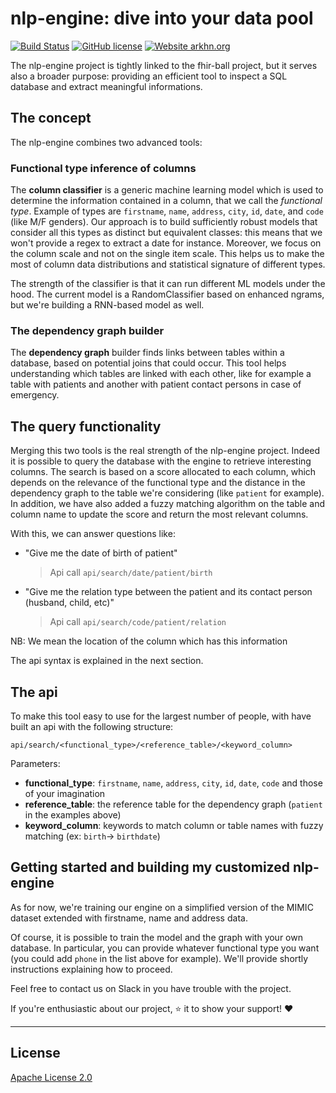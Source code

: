# nlp-engine: dive into your data pool

[![Build Status](https://travis-ci.com/arkhn/fhir-store.svg?branch=master)](https://travis-ci.com/arkhn/fhir-store)
[![GitHub license](https://img.shields.io/github/license/arkhn/fhir-pipe.svg)](https://github.com/arkhn/fhir-pipe/blob/master/LICENSE)
[![Website arkhn.org](https://img.shields.io/website-up-down-green-red/https/arkhn.org.svg)](http://arkhn.org/)

The nlp-engine project is tightly linked to the fhir-ball project, but it serves also a broader purpose: providing an efficient tool to inspect a SQL database and extract meaningful informations.

## The concept

The nlp-engine combines two advanced tools:

### Functional type inference of columns

The **column classifier** is a generic machine learning model which is used to determine the information contained in a column, that we call the _functional type_. Example of types are `firstname`, `name`, `address`, `city`, `id`, `date`, and `code` (like M/F genders). Our approach is to build sufficiently robust models that consider all this types as distinct but equivalent classes: this means that we won't provide a regex to extract a date for instance. Moreover, we focus on the column scale and not on the single item scale. This helps us to make the most of column data distributions and statistical signature of different types.

The strength of the classifier is that it can run different ML models under the hood. The current model is a RandomClassifier based on enhanced ngrams, but we're building a RNN-based model as well.

### The dependency graph builder

The **dependency graph** builder finds links between tables within a database, based on potential joins that could occur. This tool helps understanding which tables are linked with each other, like for example a table with patients and another with patient contact persons in case of emergency.

## The query functionality

Merging this two tools is the real strength of the nlp-engine project. Indeed it is possible to query the database with the engine to retrieve interesting columns. The search is based on a score allocated to each column, which depends on the relevance of the functional type and the distance in the dependency graph to the table we're considering (like `patient` for example). In addition, we have also added a fuzzy matching algorithm on the table and column name to update the score and return the most relevant columns.

With this, we can answer questions like:
 - "Give me the date of birth of patient"
   > Api call `api/search/date/patient/birth`
 - "Give me the relation type between the patient and its contact person (husband, child, etc)"
   > Api call `api/search/code/patient/relation`
   
 NB: We mean the location of the column which has this information
 
 The api syntax is explained in the next section.

## The api

To make this tool easy to use for the largest number of people, with have built an api with the following structure:

    api/search/<functional_type>/<reference_table>/<keyword_column>

Parameters:
- **functional_type**: `firstname`, `name`, `address`, `city`, `id`, `date`, `code` and those of your imagination
- **reference_table**: the reference table for the dependency graph (`patient` in the examples above)
- **keyword_column**: keywords to match column or table names with fuzzy matching (ex: `birth`-> `birthdate`)

## Getting started and building my customized nlp-engine

As for now, we're training our engine on a simplified version of the MIMIC dataset extended with firstname, name and address data.

Of course, it is possible to train the model and the graph with your own database. In particular, you can provide whatever functional type you want (you could add `phone` in the list above for example). We'll provide shortly instructions explaining how to proceed.

Feel free to contact us on Slack in you have trouble with the project.

If you're enthusiastic about our project, :star: it to show your support! :heart:

* * *

## License

[Apache License 2.0](https://github.com/OpenMined/PySyft/blob/master/LICENSE)

